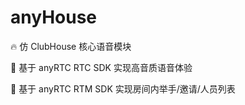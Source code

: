 # anyHouse

🔥 仿 ClubHouse 核心语音模块 

🎉 基于 anyRTC RTC SDK 实现高音质语音体验

🎉 基于 anyRTC RTM SDK 实现房间内举手/邀请/人员列表



